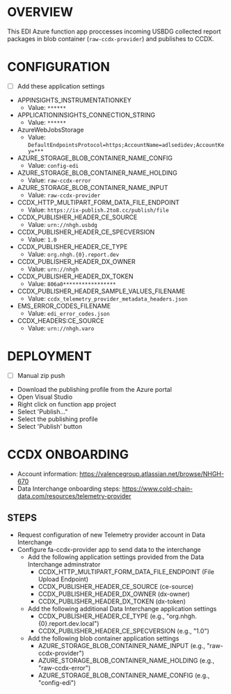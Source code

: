 # OVERVIEW

This EDI Azure function app proccesses incoming USBDG collected report packages in blob container (`raw-ccdx-provider`) and publishes to CCDX. 

# CONFIGURATION

- [ ]  Add these application settings
  - APPINSIGHTS_INSTRUMENTATIONKEY
    - Value: `******`
  - APPLICATIONINSIGHTS_CONNECTION_STRING
    - Value: `******`
  - AzureWebJobsStorage
    - Value: `DefaultEndpointsProtocol=https;AccountName=adlsedidev;AccountKey=***`
  - AZURE_STORAGE_BLOB_CONTAINER_NAME_CONFIG
    - Value: `config-edi`
  - AZURE_STORAGE_BLOB_CONTAINER_NAME_HOLDING
    - Value: `raw-ccdx-error`
  - AZURE_STORAGE_BLOB_CONTAINER_NAME_INPUT
    - Value: `raw-ccdx-provider`
  - CCDX_HTTP_MULTIPART_FORM_DATA_FILE_ENDPOINT
    - Value: `https://ix-publish.2to8.cc/publish/file`
  - CCDX_PUBLISHER_HEADER_CE_SOURCE
    - Value: `urn://nhgh.usbdg`
  - CCDX_PUBLISHER_HEADER_CE_SPECVERSION
    - Value: `1.0`
  - CCDX_PUBLISHER_HEADER_CE_TYPE
    - Value: `org.nhgh.{0}.report.dev`
  - CCDX_PUBLISHER_HEADER_DX_OWNER
    - Value: `urn://nhgh`
  - CCDX_PUBLISHER_HEADER_DX_TOKEN
    - Value: `806a0*****************`
  - CCDX_PUBLISHER_HEADER_SAMPLE_VALUES_FILENAME
    - Value: `ccdx_telemetry_provider_metadata_headers.json`
  - EMS_ERROR_CODES_FILENAME
    - Value: `edi_error_codes.json`
  - CCDX_HEADERS:CE_SOURCE
    - Value: `urn://nhgh.varo`
  
# DEPLOYMENT
- [ ]  Manual zip push
  - Download the publishing profile from the Azure portal
  - Open Visual Studio
  - Right click on function app project
  - Select 'Publish..."
  - Select the publishing profile
  - Select 'Publish' button





# CCDX ONBOARDING

- Account information: https://valencegroup.atlassian.net/browse/NHGH-670
- Data Interchange onboarding steps: https://www.cold-chain-data.com/resources/telemetry-provider
## STEPS
- Request configuration of new Telemetry provider account in Data Interchange
- Configure fa-ccdx-provider app to send data to the interchange
  - Add the following application settings provided from the Data Interchange adminstrator
    - CCDX_HTTP_MULTIPART_FORM_DATA_FILE_ENDPOINT (File Upload Endpoint)
	- CCDX_PUBLISHER_HEADER_CE_SOURCE (ce-source)
	- CCDX_PUBLISHER_HEADER_DX_OWNER (dx-owner)
	- CCDX_PUBLISHER_HEADER_DX_TOKEN (dx-token)
  - Add the following additional Data Interchange application settings
    - CCDX_PUBLISHER_HEADER_CE_TYPE (e.g., "org.nhgh.{0}.report.dev.local")
	- CCDX_PUBLISHER_HEADER_CE_SPECVERSION (e.g., "1.0")
  - Add the following blob container application settings
    - AZURE_STORAGE_BLOB_CONTAINER_NAME_INPUT (e.g., "raw-ccdx-provider")
	- AZURE_STORAGE_BLOB_CONTAINER_NAME_HOLDING (e.g., "raw-ccdx-error")
	- AZURE_STORAGE_BLOB_CONTAINER_NAME_CONFIG (e.g., "config-edi")